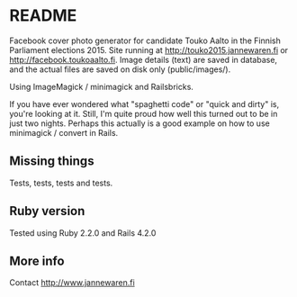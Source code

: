 # README

Facebook cover photo generator for candidate Touko Aalto in the Finnish Parliament elections 2015.
Site running at http://touko2015.jannewaren.fi or http://facebook.toukoaalto.fi.
Image details (text) are saved in database, and the actual files are saved on disk only (public/images/).

Using ImageMagick / minimagick and Railsbricks.

If you have ever wondered what "spaghetti code" or "quick and dirty" is, you're looking at it. Still,
I'm quite proud how well this turned out to be in just two nights. Perhaps this actually is a
good example on how to use minimagick / convert in Rails.

## Missing things

Tests, tests, tests and tests.

## Ruby version

Tested using Ruby 2.2.0 and Rails 4.2.0

## More info

Contact http://www.jannewaren.fi